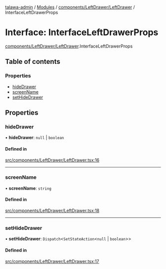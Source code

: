 [talawa-admin](../README.md) / [Modules](../modules.md) / [components/LeftDrawer/LeftDrawer](../modules/components_LeftDrawer_LeftDrawer.md) / InterfaceLeftDrawerProps

# Interface: InterfaceLeftDrawerProps

[components/LeftDrawer/LeftDrawer](../modules/components_LeftDrawer_LeftDrawer.md).InterfaceLeftDrawerProps

## Table of contents

### Properties

- [hideDrawer](components_LeftDrawer_LeftDrawer.InterfaceLeftDrawerProps.md#hidedrawer)
- [screenName](components_LeftDrawer_LeftDrawer.InterfaceLeftDrawerProps.md#screenname)
- [setHideDrawer](components_LeftDrawer_LeftDrawer.InterfaceLeftDrawerProps.md#sethidedrawer)

## Properties

### hideDrawer

• **hideDrawer**: ``null`` \| `boolean`

#### Defined in

[src/components/LeftDrawer/LeftDrawer.tsx:16](https://github.com/AmitSharma512/talawa-admin/blob/859e5bd/src/components/LeftDrawer/LeftDrawer.tsx#L16)

___

### screenName

• **screenName**: `string`

#### Defined in

[src/components/LeftDrawer/LeftDrawer.tsx:18](https://github.com/AmitSharma512/talawa-admin/blob/859e5bd/src/components/LeftDrawer/LeftDrawer.tsx#L18)

___

### setHideDrawer

• **setHideDrawer**: `Dispatch`\<`SetStateAction`\<``null`` \| `boolean`\>\>

#### Defined in

[src/components/LeftDrawer/LeftDrawer.tsx:17](https://github.com/AmitSharma512/talawa-admin/blob/859e5bd/src/components/LeftDrawer/LeftDrawer.tsx#L17)
